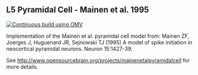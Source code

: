 ## L5 Pyramidal Cell - Mainen et al. 1995

[![Continuous build using OMV](https://github.com/OpenSourceBrain/MainenEtAl_PyramidalCell/actions/workflows/omv-ci.yml/badge.svg)](https://github.com/OpenSourceBrain/MainenEtAl_PyramidalCell/actions/workflows/omv-ci.yml)

Implementation of the Mainen et al. pyramidal cell model from: Mainen ZF, Joerges J, Huguenard JR, 
Sejnowski TJ (1995) A model of spike initiation in neocortical pyramidal neurons. Neuron 15:1427-39. 

See http://www.opensourcebrain.org/projects/mainenetalpyramidalcell for more details.

